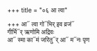 +++
title = "०६ आ त्वा"

+++
आ᳓ त्वा गो᳓भिर् इव व्रजं᳓  
गीर्भि᳓र् ऋणोमि अद्रिवः  
आ᳓ स्मा का᳓मं जरितु᳓र् आ᳓ म᳓नः पृण